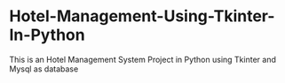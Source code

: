 # Hotel-Management-Using-Tkinter-In-Python
This is an Hotel Management System Project in Python using Tkinter and Mysql as database

